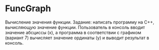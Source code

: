 # FuncGraph
Вычисление значения функции.
Задание: написать программу на C++, вычисляющую значение функции.
Пользователь в консоль вводит значение абсциссы (x), а программа в соответствии с графиком (вариант 7) вычисляет значение ординаты (y) и выводит результат в консоль.
